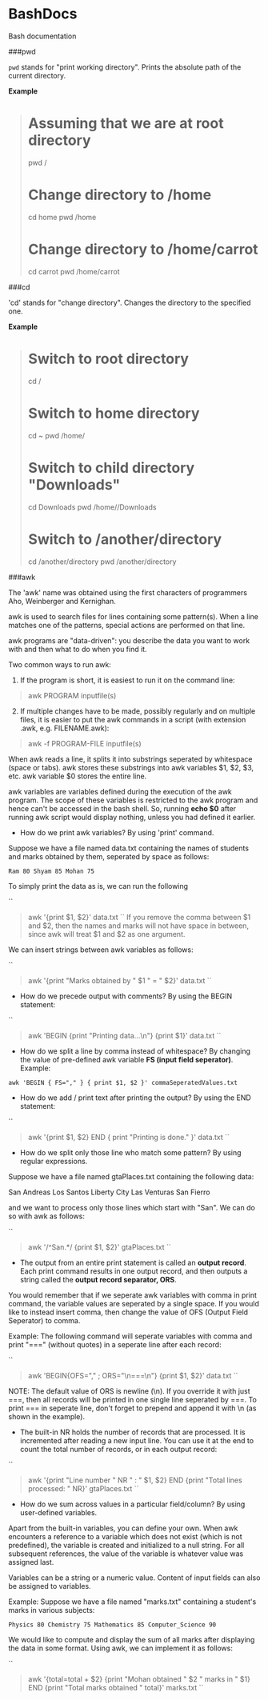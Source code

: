 # BashDocs
Bash documentation

###pwd

`pwd` stands for "print working directory". Prints the absolute path of the current directory. 

__Example__

> # Assuming that we are at root directory
> pwd
> /
> # Change directory to /home
> cd home
> pwd
> /home
> # Change directory to /home/carrot
> cd carrot
> pwd
> /home/carrot

###cd

'cd' stands for "change directory". Changes the directory to the specified one.

__Example__

> # Switch to root directory
> cd /
> # Switch to home directory
> cd ~
> pwd
> /home/<username>
> # Switch to child directory "Downloads"
> cd Downloads
> pwd
> /home/<username>/Downloads
> # Switch to /another/directory
> cd /another/directory
> pwd
> /another/directory

###awk

The 'awk' name was obtained using the first characters of programmers Aho, Weinberger and Kernighan. 

awk is used to search files for lines containing some pattern(s). When a line matches one of the patterns, special actions are performed on that line.

awk programs are "data-driven": you describe the data you want to work with and then what to do when you find it.

Two common ways to run awk:

1. If the program is short, it is easiest to run it on the command line:

> awk PROGRAM inputfile(s)

2. If multiple changes have to be made, possibly regularly and on multiple files, it is easier to put the awk commands in a script (with extension .awk, e.g. FILENAME.awk):

> awk -f PROGRAM-FILE inputfile(s)

When awk reads a line, it splits it into substrings seperated by whitespace (space or tabs). awk stores these substrings into awk variables $1, $2, $3, etc. awk variable $0 stores the entire line.

awk variables are variables defined during the execution of the awk program. The scope of these variables is restricted to the awk program and hence can't be accessed in the bash shell. So, running **echo $0** after running awk script would display nothing, unless you had defined it earlier.

* How do we print awk variables? By using 'print' command.

Suppose we have a file named data.txt containing the names of students and marks obtained by them, seperated by space as follows:

``
Ram 80
Shyam 85
Mohan 75
``

To simply print the data as is, we can run the following

``
> awk '{print $1, $2}' data.txt
``
If you remove the comma between $1 and $2, then the names and marks will not have space in between, since awk will treat $1 and $2 as one argument.

We can insert strings between awk variables as follows:

``
> awk '{print "Marks obtained by " $1 " = " $2}' data.txt
``

* How do we precede output with comments? By using the BEGIN statement:

``
> awk 'BEGIN {print "Printing data...\n"} {print $1}' data.txt
``

* How do we split a line by comma instead of whitespace? By changing the value of pre-defined awk variable **FS (input field seperator)**. Example:

``
awk 'BEGIN { FS="," } { print $1, $2 }' commaSeperatedValues.txt
``

* How do we add / print text after printing the output? By using the END statement:

``
> awk '{print $1, $2} END { print "Printing is done." }' data.txt
``

* How do we split only those line who match some pattern? By using regular expressions.

Suppose we have a file named gtaPlaces.txt containing the following data:

San Andreas
Los Santos
Liberty City
Las Venturas
San Fierro

and we want to process only those lines which start with "San". We can do so with awk as follows:

``
> awk '/^San.*/ {print $1, $2}' gtaPlaces.txt
``

* The output from an entire print statement is called an **output record**. Each print command results in one output record, and then outputs a string called the **output record separator, ORS**. 

You would remember that if we seperate awk variables with comma in print command, the variable values are seperated by a single space. If you would like to instead insert comma, then change the value of OFS (Output Field Seperator) to comma.

Example: The following command will seperate variables with comma and print "===" (without quotes) in a seperate line after each record:

``
> awk 'BEGIN{OFS="," ; ORS="\n===\n"} {print $1, $2}' data.txt
``

NOTE: The default value of ORS is newline (\n). If you override it with just ===, then all records will be printed in one single line seperated by ===. To print === in seperate line, don't forget to prepend and append it with \n (as shown in the example).

* The built-in NR holds the number of records that are processed. It is incremented after reading a new input line. You can use it at the end to count the total number of records, or in each output record:

``
> awk '{print "Line number " NR " : " $1, $2} END {print "Total lines processed: " NR}' gtaPlaces.txt
``

* How do we sum across values in a particular field/column? By using user-defined variables.

Apart from the built-in variables, you can define your own. When awk encounters a reference to a variable
which does not exist (which is not predefined), the variable is created and initialized to a null string. For all subsequent references, the value of the variable is whatever value was assigned last. 

Variables can be a string or a numeric value. Content of input fields can also be assigned to variables.

Example: Suppose we have a file named "marks.txt" containing a student's marks in various subjects:

``
Physics 80
Chemistry 75
Mathematics 85
Computer_Science 90
``

We would like to compute and display the sum of all marks after displaying the data in some format. Using awk, we can implement it as follows:

``
> awk '{total=total + $2} {print "Mohan obtained " $2 " marks in " $1} END {print "Total marks obtained " total}' marks.txt
`` 

